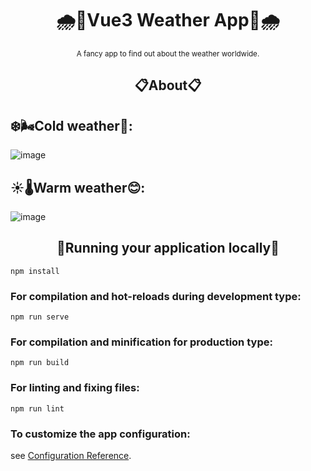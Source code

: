 <h1 align="center">🌧️🔰Vue3 Weather App🔰🌧️</h1>

<p align="center">
  <sup>A fancy app to find out about the weather worldwide.</sup>
</p>

<h2 align="center">📋About📋</h2>

## ❄️🌬️Cold weather🥶:

![image](https://user-images.githubusercontent.com/63835313/167329348-c5e5b405-10d0-4320-9e58-db0ed1db1b58.png)

## ☀️🌡️Warm weather😊:

![image](https://user-images.githubusercontent.com/63835313/167329468-873a932c-9ae1-4290-b06e-e91a7036590c.png)



<h2 align="center">📌Running your application locally📌</h2>

```
npm install
```

### For compilation and hot-reloads during development type:
```
npm run serve
```

### For compilation and minification for production type:
```
npm run build
```

### For linting and fixing files:
```
npm run lint
```

### To customize the app configuration:
see [Configuration Reference](https://cli.vuejs.org/config/).
